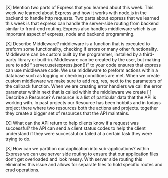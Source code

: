 [X] Mention two parts of Express that you learned about this week.
	This week we learned about Express and how it works with node.js in the backend to handle http requests. Two parts about express that we learned this week is that express can handle the server-side routing from backend similar to front-end routing. Express also handles middleware which is an important aspect of express, node and backend programming.

[X] Describe Middleware?
	middleware is a function that is executed to preform some functionality, checking if errors or many other functionality. Middleware can be custom built by the programmer, installed by a third-party library or built-in. Middleware can be created by the user, but making sure to add “ server.use(express.json())” to your code ensures that express can use middleware code. We use middleware to preform actions within a database such as logging or checking conditions are met. When we create custom middleware we make sure to add req, res, next to the parameters of the callback function. When we are creating error handlers we call the error parameter within next that is called within the middleware we create
[ ] Describe a Resource?
	A resource is a list of particular data that the API is working with. In past projects our Resource has been hobbits and in todays project there where two resources both the actions and projects. together they create a bigger set of resources that the API maintains.

[X] What can the API return to help clients know if a request was successful?
	the API can send a client status codes to help the client understand if they were successful or failed at a certain task they were trying to do.

[X] How can we partition our application into sub-applications?
	within Express we can use server side routing to ensure that our application files don’t get overloaded and look messy. With server side routing this eliminates this issue and allows for separate files to hold specific routes and crud operations.

